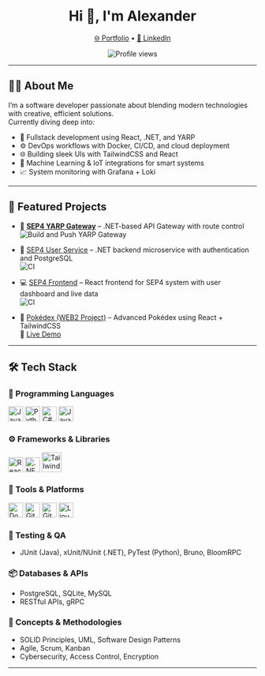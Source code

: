 <h1 align="center">Hi 👋, I'm Alexander</h1>
<p align="center">
  <a href="https://alexanderjannikdj.vercel.app/">🌐 Portfolio</a> • 
  <a href="https://www.linkedin.com/in/alexanderjannikdj/">💼 LinkedIn</a>
</p>
<p align="center">
  <img src="https://komarev.com/ghpvc/?username=notnebu&label=Profile%20views&color=0e75b6&style=flat" alt="Profile views" />
</p>

---

## 👨‍💻 About Me

I’m a software developer passionate about blending modern technologies with creative, efficient solutions.  
Currently diving deep into:

- 🌱 Fullstack development using React, .NET, and YARP 
- ⚙️ DevOps workflows with Docker, CI/CD, and cloud deployment  
- 🌐 Building sleek UIs with TailwindCSS and React  
- 🧠 Machine Learning & IoT integrations for smart systems  
- 📈 System monitoring with Grafana + Loki

---

## 🚀 Featured Projects

- 🔁 [**SEP4 YARP Gateway**](https://github.com/NotNebu/SEP4_Yarp_Gateway) – .NET-based API Gateway with route control
  ![Build and Push YARP Gateway](https://github.com/NotNebu/SEP4_Yarp_Gateway/actions/workflows/deploy.yml/badge.svg)

- 🧍 [SEP4 User Service](https://github.com/NotNebu/SEP4_User_Service) – .NET backend microservice with authentication and PostgreSQL  
  ![CI](https://github.com/NotNebu/SEP4_User_Service/actions/workflows/docker.yml/badge.svg)

- 💻 [SEP4 Frontend](https://github.com/NotNebu/SEP4_Frontend) – React frontend for SEP4 system with user dashboard and live data  
  ![CI](https://github.com/NotNebu/SEP4_Frontend/actions/workflows/docker.yml/badge.svg)

- 🧩 [Pokédex (WEB2 Project)](https://github.com/NotNebu/WEB2_Pokedex) – Advanced Pokédex using React + TailwindCSS  
  🔗 [Live Demo](https://web2-pokedex.vercel.app/)  

---

## 🛠️ Tech Stack

### 🧠 Programming Languages
<p>
  <img src="https://cdn.jsdelivr.net/gh/devicons/devicon/icons/java/java-original.svg" height="30" alt="Java"/>
  <img src="https://cdn.jsdelivr.net/gh/devicons/devicon/icons/python/python-original.svg" height="30" alt="Python"/>
  <img src="https://cdn.jsdelivr.net/gh/devicons/devicon/icons/csharp/csharp-original.svg" height="30" alt="C#"/>
  <img src="https://cdn.jsdelivr.net/gh/devicons/devicon/icons/javascript/javascript-original.svg" height="30" alt="JavaScript"/>
</p>

### ⚙️ Frameworks & Libraries
<p>
  <img src="https://cdn.jsdelivr.net/gh/devicons/devicon/icons/react/react-original.svg" height="30" alt="React"/>
  <img src="https://cdn.jsdelivr.net/gh/devicons/devicon/icons/dot-net/dot-net-original-wordmark.svg" height="30" alt=".NET"/>
  <img src="https://www.vectorlogo.zone/logos/tailwindcss/tailwindcss-icon.svg" alt="TailwindCSS" width="40" height="40"/>
</p>

### 🧰 Tools & Platforms
<p>
  <img src="https://cdn.jsdelivr.net/gh/devicons/devicon/icons/docker/docker-original.svg" height="30" alt="Docker"/>
  <img src="https://cdn.jsdelivr.net/gh/devicons/devicon/icons/git/git-original.svg" height="30" alt="Git"/>
  <img src="https://cdn.jsdelivr.net/gh/devicons/devicon/icons/github/github-original.svg" height="30" alt="GitHub"/>
  <img src="https://cdn.jsdelivr.net/gh/devicons/devicon/icons/linux/linux-original.svg" height="30" alt="Linux"/>
</p>

### 🧪 Testing & QA
- JUnit (Java), xUnit/NUnit (.NET), PyTest (Python), Bruno, BloomRPC

### 📦 Databases & APIs
- PostgreSQL, SQLite, MySQL  
- RESTful APIs, gRPC

### 🧠 Concepts & Methodologies
- SOLID Principles, UML, Software Design Patterns  
- Agile, Scrum, Kanban  
- Cybersecurity, Access Control, Encryption

---


